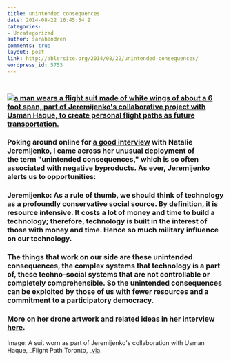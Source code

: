 ```yaml
---
title: unintended consequences
date: 2014-08-22 16:45:54 Z
categories:
- Uncategorized
author: sarahendren
comments: true
layout: post
link: http://ablersite.org/2014/08/22/unintended-consequences/
wordpress_id: 5753
---
```


###  [![a man wears a flight suit made of white wings of about a 6 foot span, part of Jeremijenko's collaborative project with Usman Haque, to create personal flight paths as future transportation.](http://ablersite.files.wordpress.com/2014/08/flightpath_aaron_lynett.jpg)](https://ablersite.files.wordpress.com/2014/08/flightpath_aaron_lynett.jpg)

### Poking around online for [a good interview](http://dronecenter.bard.edu/interview-natalie-jeremijenko/) with Natalie Jeremijenko, I came across her unusual deployment of the term "unintended consequences," which is so often associated with negative byproducts. As ever, Jeremijenko alerts us to opportunities:

### **Jeremijenko:** As a rule of thumb, we should think of technology as a profoundly conservative social source. By definition, it is resource intensive. It costs a lot of money and time to build a technology; therefore, technology is built in the interest of those with money and time. Hence so much military influence on our technology.

### The things that work on our side are these unintended consequences, the complex systems that technology is a part of, these techno-social systems that are not controllable or completely comprehensible. So the unintended consequences can be exploited by those of us with fewer resources and a commitment to a participatory democracy.

### More on her drone artwork and related ideas in her interview [here](http://dronecenter.bard.edu/interview-natalie-jeremijenko/).

Image: A suit worn as part of Jeremijenko's collaboration with Usman Haque, _Flight Path Toronto, _[via](http://neditpasmoncoeur.blogspot.com/2011/09/flightpath-nuit-blanche-q-with-usman.html).
